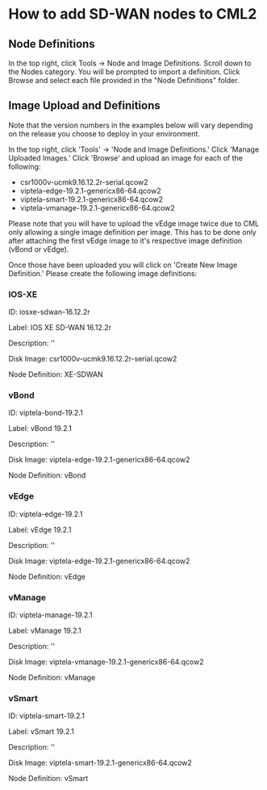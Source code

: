 # How to add SD-WAN nodes to CML2

## Node Definitions
In the top right, click Tools -> Node and Image Definitions. Scroll down to the Nodes category. You will be prompted to import a definition. Click Browse and select each file provided in the "Node Definitions" folder.

## Image Upload and Definitions
Note that the version numbers in the examples below will vary depending on the release you choose to deploy in your environment.

In the top right, click 'Tools' -> 'Node and Image Definitions.' Click 'Manage Uploaded Images.' Click 'Browse' and upload an image for each of the following:
- csr1000v-ucmk9.16.12.2r-serial.qcow2
- viptela-edge-19.2.1-genericx86-64.qcow2
- viptela-smart-19.2.1-genericx86-64.qcow2
- viptela-vmanage-19.2.1-genericx86-64.qcow2

Please note that you will have to upload the vEdge image twice due to CML only allowing a single image definition per image. This has to be done only after attaching the first vEdge image to it's respective image definition (vBond or vEdge).

Once those have been uploaded you will click on 'Create New Image Definition.' Please create the following image definitions:

### IOS-XE
ID: iosxe-sdwan-16.12.2r

Label: IOS XE SD-WAN 16.12.2r

Description: ''

Disk Image: csr1000v-ucmk9.16.12.2r-serial.qcow2

Node Definition: XE-SDWAN

### vBond
ID: viptela-bond-19.2.1

Label: vBond 19.2.1

Description: ''

Disk Image: viptela-edge-19.2.1-genericx86-64.qcow2

Node Definition: vBond


### vEdge
ID: viptela-edge-19.2.1

Label: vEdge 19.2.1

Description: ''

Disk Image: viptela-edge-19.2.1-genericx86-64.qcow2

Node Definition: vEdge


### vManage
ID: viptela-manage-19.2.1

Label: vManage 19.2.1

Description: ''

Disk Image: viptela-vmanage-19.2.1-genericx86-64.qcow2

Node Definition: vManage


### vSmart
ID: viptela-smart-19.2.1

Label: vSmart 19.2.1

Description: ''

Disk Image: viptela-smart-19.2.1-genericx86-64.qcow2

Node Definition: vSmart
